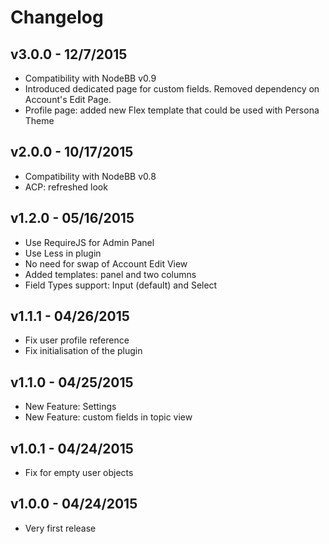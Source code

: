 # Changelog

## v3.0.0 - 12/7/2015

- Compatibility with NodeBB v0.9
- Introduced dedicated page for custom fields. Removed dependency on Account's Edit Page.
- Profile page: added new Flex template that could be used with Persona Theme

## v2.0.0 - 10/17/2015

- Compatibility with NodeBB v0.8
- ACP: refreshed look

## v1.2.0 - 05/16/2015

- Use RequireJS for Admin Panel
- Use Less in plugin
- No need for swap of Account Edit View
- Added templates: panel and two columns
- Field Types support: Input (default) and Select

## v1.1.1 - 04/26/2015

- Fix user profile reference 
- Fix initialisation of the plugin

## v1.1.0 - 04/25/2015

- New Feature: Settings
- New Feature: custom fields in topic view

## v1.0.1 - 04/24/2015

- Fix for empty user objects

## v1.0.0 - 04/24/2015

- Very first release

